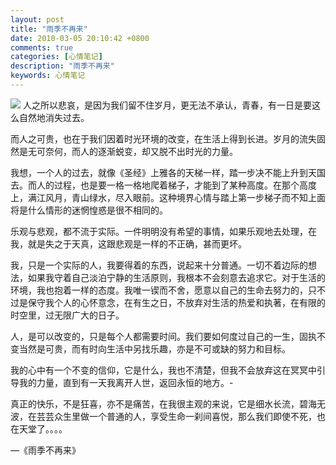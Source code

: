 ```yaml
---
layout: post
title: "雨季不再来"
date: 2010-03-05 20:10:42 +0800
comments: true
categories: [心情笔记]
description: "雨季不再来" 
keywords: 心情笔记
---
```


![](http://unkeltao.qiniudn.com/IMG_001.jpg)
人之所以悲哀，是因为我们留不住岁月，更无法不承认，青春，有一日是要这么自然地消失过去。

<!--more-->

而人之可贵，也在于我们因着时光环境的改变，在生活上得到长进。岁月的流失固然是无可奈何，而人的逐渐蜕变，却又脱不出时光的力量。

我想，一个人的过去，就像《圣经》上雅各的天梯一样，踏一步决不能上升到天国去。而人的过程，也是要一格一格地爬着梯子，才能到了某种高度。在那个高度上，满江风月，青山绿水，尽入眼前。这种境界心情与踏上第一步梯子而不知上面将是什么情形的迷惘惶惑是很不相同的。

乐观与悲观，都不流于实际。一件明明没有希望的事情，如果乐观地去处理，在我，就是失之于天真，这跟悲观是一样的不正确，甚而更坏。

我，只是一个实际的人，我要得着的东西，说起来十分普通。一切不着边际的想法，如果我守着自己淡泊宁静的生活原则，我根本不会刻意去追求它。对于生活的环境，我也抱着一样的态度。我唯一锲而不舍，愿意以自己的生命去努力的，只不过是保守我个人的心怀意念，在有生之日，不放弃对生活的热爱和执著，在有限的时空里，过无限广大的日子。

人，是可以改变的，只是每个人都需要时间。我们要如何度过自己的一生，固执不变当然是可贵，而有时向生活中另找乐趣，亦是不可或缺的努力和目标。

我的心中有一个不变的信仰，它是什么，我也不清楚，但我不会放弃这在冥冥中引导我的力量，直到有一天我离开人世，返回永恒的地方。-

真正的快乐，不是狂喜，亦不是痛苦，在我很主观的来说，它是细水长流，碧海无波，在芸芸众生里做一个普通的人，享受生命一刹间喜悦，那么我们即使不死，也在天堂了。。。。

—《雨季不再来》


  